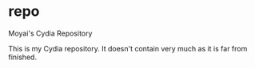 # repo
Moyai's Cydia Repository


This is my Cydia repository. It doesn't contain very much as it is far from finished.
